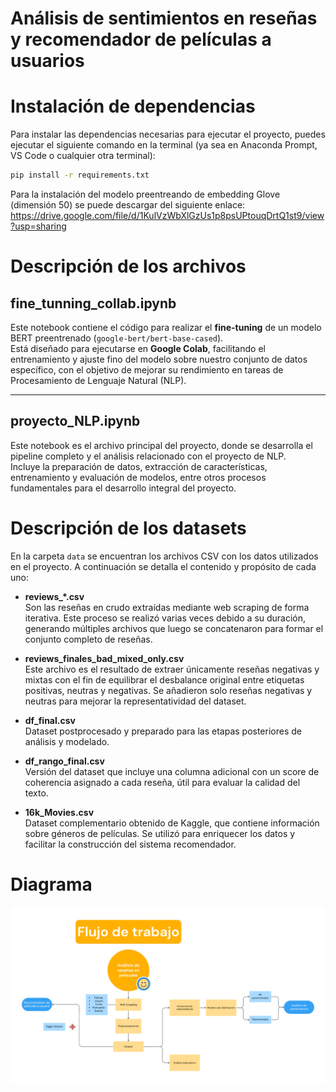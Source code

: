 # Análisis de sentimientos en reseñas y recomendador de películas a usuarios

# Instalación de dependencias

Para instalar las dependencias necesarias para ejecutar el proyecto, puedes ejecutar el siguiente comando en la terminal (ya sea en Anaconda Prompt, VS Code o cualquier otra terminal):

```bash
pip install -r requirements.txt
```
Para la instalación del modelo preentreando de embedding Glove (dimensión 50) se puede descargar del siguiente enlace: https://drive.google.com/file/d/1KulVzWbXlGzUs1p8psUPtouqDrtQ1st9/view?usp=sharing

# Descripción de los archivos

## fine_tunning_collab.ipynb
Este notebook contiene el código para realizar el **fine-tuning** de un modelo BERT preentrenado (`google-bert/bert-base-cased`).  
Está diseñado para ejecutarse en **Google Colab**, facilitando el entrenamiento y ajuste fino del modelo sobre nuestro conjunto de datos específico, con el objetivo de mejorar su rendimiento en tareas de Procesamiento de Lenguaje Natural (NLP).

---

## proyecto_NLP.ipynb
Este notebook es el archivo principal del proyecto, donde se desarrolla el pipeline completo y el análisis relacionado con el proyecto de NLP.  
Incluye la preparación de datos, extracción de características, entrenamiento y evaluación de modelos, entre otros procesos fundamentales para el desarrollo integral del proyecto.

# Descripción de los datasets

En la carpeta `data` se encuentran los archivos CSV con los datos utilizados en el proyecto. A continuación se detalla el contenido y propósito de cada uno:

- **reviews_*.csv**  
  Son las reseñas en crudo extraídas mediante web scraping de forma iterativa. Este proceso se realizó varias veces debido a su duración, generando múltiples archivos que luego se concatenaron para formar el conjunto completo de reseñas.

- **reviews_finales_bad_mixed_only.csv**  
  Este archivo es el resultado de extraer únicamente reseñas negativas y mixtas con el fin de equilibrar el desbalance original entre etiquetas positivas, neutras y negativas. Se añadieron solo reseñas negativas y neutras para mejorar la representatividad del dataset.

- **df_final.csv**  
  Dataset postprocesado y preparado para las etapas posteriores de análisis y modelado.

- **df_rango_final.csv**  
  Versión del dataset que incluye una columna adicional con un score de coherencia asignado a cada reseña, útil para evaluar la calidad del texto.

- **16k_Movies.csv**  
  Dataset complementario obtenido de Kaggle, que contiene información sobre géneros de películas. Se utilizó para enriquecer los datos y facilitar la construcción del sistema recomendador.


# Diagrama
![Diagrama de flujo](diagrama_flujo.png)



